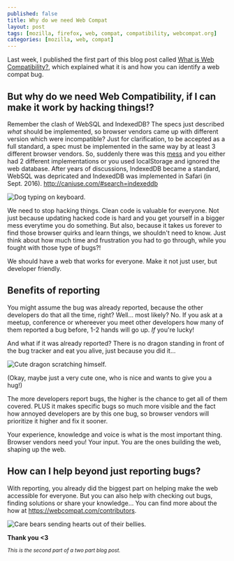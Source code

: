 ```yaml
---
published: false
title: Why do we need Web Compat
layout: post
tags: [mozilla, firefox, web, compat, compatibility, webcompat.org]
categories: [mozilla, web, compat]
---
```


Last week, I published the first part of this blog post called [What is Web Compatibility?](https://zoepage.github.io/2017/01/10/what-is-web-compatibility.html), which explained what it is and how you can identify a web compat bug.

## But why do we need Web Compatibility, if I can make it work by hacking things!?
Remember the clash of WebSQL and IndexedDB? The specs just described *what* should be implemented, so browser vendors came up with different version which were incompatible? Just for clarification, to be accepted as a full standard, a spec must be implemented in the same way by at least 3 different browser vendors. So, suddenly there was this [mess](https://www.raymondcamden.com/2014/09/25/IndexedDB-on-iOS-8-Broken-Bad/) and you either had 2 different implementations or you used localStorage and ignored the web database. After years of discussions, IndexedDB became a standard, WebSQL was depricated and IndexedDB was implemented in Safari (in Sept. 2016). http://caniuse.com/#search=indexeddb

<img src="https://media.giphy.com/media/wpoLqr5FT1sY0/giphy.gif" alt="Dog typing on keyboard." />

We need to stop hacking things. Clean code is valuable for everyone. Not just because updating hacked code is hard and you get yourself in a bigger mess everytime you do something. But also, because it takes us forever to find those browser quirks and learn things, we shouldn't need to know. Just think about how much time and frustration you had to go through, while you fought with those type of bugs?!

We should have a web that works for everyone. Make it not just user, but developer friendly.

## Benefits of reporting 

You might assume the bug was already reported, because the other developers do that all the time, right? 
Well... most likely? No. If you ask at a meetup, conference or whereever you meet other developers how many of them reported a bug before, 1-2 hands will go up. *If* you're lucky!

And what if it was already reported? There is no dragon standing in front of the bug tracker and eat you alive, just because you did it... 

<img src="https://media.giphy.com/media/SIClNyzUQv5Vm/giphy.gif" alt="Cute dragon scratching himself." />

(Okay, maybe just a very cute one, who is nice and wants to give you a hug!)

The more developers report bugs, the higher is the chance to get all of them covered. PLUS it makes specific bugs so much more visible and the fact how annoyed developers are by this one bug, so browser vendors will prioritize it higher and fix it sooner. 

Your experience, knowledge and voice is what is the most important thing. Browser vendors need you! Your input. You are the ones building the web, shaping up the web. 

## How can I help beyond just reporting bugs? 
With reporting, you already did the biggest part on helping make the web accessible for everyone.
But you can also help with checking out bugs, finding solutions or share your knowledge... You can find more about the how at https://webcompat.com/contributors.


<img src="https://media.giphy.com/media/tnivTK2URZm7e/giphy.gif" alt="Care bears sending hearts out of their bellies." />

**Thank you <3**

<small>*This is the second part of a two part blog post.*</small>
